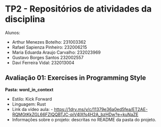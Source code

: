 # TP2 - Repositórios de atividades da disciplina
Alunos:
- Arthur Menezes Botelho: 231003362
- Rafael Sapienza Pinheiro: 232006215
- Maria Eduarda Araujo Carvalho: 232023969
- Gustavo Borges Santos 232002557
- Daví Ferreira Vidal: 232013004

## Avaliação 01: Exercises in Programming Style
**Pasta: word_in_context**
- Estilo: Kick Forward
- Linguagem: Rust
- Link da vídeo aula: - https://1drv.ms/v/c/11379e36a0ed5fea/ET2AE-RQMGtKkZGL66FZlQQBTJC-piV4IXfs4H2A_bzHDw?e=kuNaZE
- Informações sobre o projeto: descritas no README da pasta do projeto.
